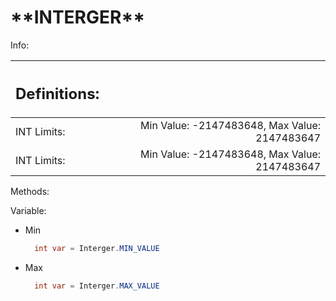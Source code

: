 <h1> **INTERGER** </h1>

Info:

| <h2>Definitions:</h2> |     |                                               |
| --------------------- | --- | --------------------------------------------: |
| INT Limits:           |     | Min Value: -2147483648, Max Value: 2147483647 |
| INT Limits:           |     | Min Value: -2147483648, Max Value: 2147483647 |

Methods:

Variable:

- Min
  ```java
    int var = Interger.MIN_VALUE
  ```
- Max
  ```java
    int var = Interger.MAX_VALUE
  ```
